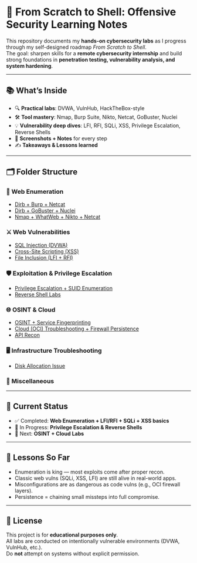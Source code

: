 # 🚀 From Scratch to Shell: Offensive Security Learning Notes

This repository documents my **hands-on cybersecurity labs** as I progress through my self-designed roadmap *From Scratch to Shell*.  
The goal: sharpen skills for a **remote cybersecurity internship** and build strong foundations in **penetration testing, vulnerability analysis, and system hardening**.

---

## 📚 What’s Inside

- 🔍 **Practical labs**: DVWA, VulnHub, HackTheBox-style
- 🛠️ **Tool mastery**: Nmap, Burp Suite, Nikto, Netcat, GoBuster, Nuclei
- 💡 **Vulnerability deep dives**: LFI, RFI, SQLi, XSS, Privilege Escalation, Reverse Shells
- 📸 **Screenshots + Notes** for every step
- ✍️ **Takeaways & Lessons learned**

---

## 🗂️ Folder Structure

### 🔎 Web Enumeration
- [Dirb + Burp + Netcat](./web-enum-dirb-burp-netcat/)
- [Dirb + GoBuster + Nuclei](./web-enum-dirb-gobuster-nuclei/)
- [Nmap + WhatWeb + Nikto + Netcat](./web-enum-netcat-nikto-nmap-whatweb/)

### ⚔️ Web Vulnerabilities
- [SQL Injection (DVWA)](./web-vulns-sqli/)
- [Cross-Site Scripting (XSS)](./web-vulns-XSS/)
- [File Inclusion (LFI + RFI)](./file-inclusion-LFI-RFI/)

### 🛡️ Exploitation & Privilege Escalation
- [Privilege Escalation + SUID Enumeration](./priv-esc-reverse-shell/priv-esc-suid.md)
- [Reverse Shell Labs](./priv-esc-reverse-shell/reverse-shell-DVWA.md)

### 🌐 OSINT & Cloud
- [OSINT + Service Fingerprinting](./OSINT-cloud-fingerprinting/)
- [Cloud (OCI) Troubleshooting + Firewall Persistence](./OSINT-cloud-fingerprinting/)
- [API Recon](./api-recon/)

### 🖥️ Infrastructure Troubleshooting
- [Disk Allocation Issue](./Trouble-shooting/Disk-allocation-issue.md)

### 🧪 Miscellaneous

---

## 📅 Current Status

- ✅ Completed: **Web Enumeration + LFI/RFI + SQLi + XSS basics**
- 🔄 In Progress: **Privilege Escalation & Reverse Shells**
- 📍 Next: **OSINT + Cloud Labs**

---

## 🧠 Lessons So Far

- Enumeration is king — most exploits come after proper recon.
- Classic web vulns (SQLi, XSS, LFI) are still alive in real-world apps.
- Misconfigurations are as dangerous as code vulns (e.g., OCI firewall layers).
- Persistence = chaining small missteps into full compromise.

---

## 📜 License
This project is for **educational purposes only**.  
All labs are conducted on intentionally vulnerable environments (DVWA, VulnHub, etc.).  
Do **not** attempt on systems without explicit permission.

